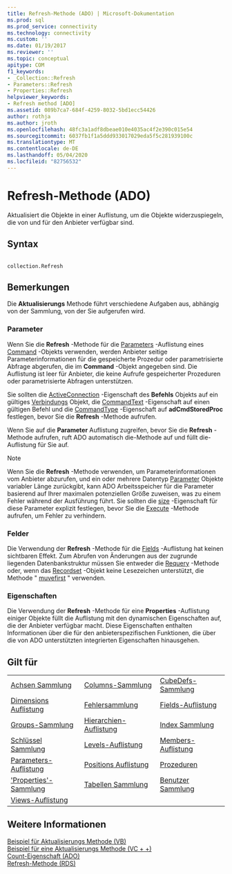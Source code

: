 ```yaml
---
title: Refresh-Methode (ADO) | Microsoft-Dokumentation
ms.prod: sql
ms.prod_service: connectivity
ms.technology: connectivity
ms.custom: ''
ms.date: 01/19/2017
ms.reviewer: ''
ms.topic: conceptual
apitype: COM
f1_keywords:
- _Collection::Refresh
- Parameters::Refresh
- Properties::Refresh
helpviewer_keywords:
- Refresh method [ADO]
ms.assetid: 089b7ca7-684f-4259-8032-5bd1ecc54426
author: rothja
ms.author: jroth
ms.openlocfilehash: 48fc3a1adf8dbeae010e4035ac4f2e390c015e54
ms.sourcegitcommit: 6037fb1f1a5ddd933017029eda5f5c281939100c
ms.translationtype: MT
ms.contentlocale: de-DE
ms.lasthandoff: 05/04/2020
ms.locfileid: "82756532"
---
```

# <a name="refresh-method-ado"></a>Refresh-Methode (ADO)
Aktualisiert die Objekte in einer Auflistung, um die Objekte widerzuspiegeln, die von und für den Anbieter verfügbar sind.  
  
## <a name="syntax"></a>Syntax  
  
```  
  
collection.Refresh  
```  
  
## <a name="remarks"></a>Bemerkungen  
 Die **Aktualisierungs** Methode führt verschiedene Aufgaben aus, abhängig von der Sammlung, von der Sie aufgerufen wird.  
  
### <a name="parameters"></a>Parameter  
 Wenn Sie die **Refresh** -Methode für die [Parameters](../../../ado/reference/ado-api/parameters-collection-ado.md) -Auflistung eines [Command](../../../ado/reference/ado-api/command-object-ado.md) -Objekts verwenden, werden Anbieter seitige Parameterinformationen für die gespeicherte Prozedur oder parametrisierte Abfrage abgerufen, die im **Command** -Objekt angegeben sind. Die Auflistung ist leer für Anbieter, die keine Aufrufe gespeicherter Prozeduren oder parametrisierte Abfragen unterstützen.  
  
 Sie sollten die [ActiveConnection](../../../ado/reference/ado-api/activeconnection-property-ado.md) -Eigenschaft des **Befehls** Objekts auf ein gültiges [Verbindungs](../../../ado/reference/ado-api/connection-object-ado.md) Objekt, die [CommandText](../../../ado/reference/ado-api/commandtext-property-ado.md) -Eigenschaft auf einen gültigen Befehl und die [CommandType](../../../ado/reference/ado-api/commandtype-property-ado.md) -Eigenschaft auf **adCmdStoredProc** festlegen, bevor Sie die **Refresh** -Methode aufrufen.  
  
 Wenn Sie auf die **Parameter** Auflistung zugreifen, bevor Sie die **Refresh** -Methode aufrufen, ruft ADO automatisch die-Methode auf und füllt die-Auflistung für Sie auf.  
  
> [!NOTE]
>  Wenn Sie die **Refresh** -Methode verwenden, um Parameterinformationen vom Anbieter abzurufen, und ein oder mehrere Datentyp [Parameter](../../../ado/reference/ado-api/parameter-object.md) Objekte variabler Länge zurückgibt, kann ADO Arbeitsspeicher für die Parameter basierend auf Ihrer maximalen potenziellen Größe zuweisen, was zu einem Fehler während der Ausführung führt. Sie sollten die [size](../../../ado/reference/ado-api/size-property-ado-parameter.md) -Eigenschaft für diese Parameter explizit festlegen, bevor Sie die [Execute](../../../ado/reference/ado-api/execute-method-ado-command.md) -Methode aufrufen, um Fehler zu verhindern.  
  
### <a name="fields"></a>Felder  
 Die Verwendung der **Refresh** -Methode für die [Fields](../../../ado/reference/ado-api/fields-collection-ado.md) -Auflistung hat keinen sichtbaren Effekt. Zum Abrufen von Änderungen aus der zugrunde liegenden Datenbankstruktur müssen Sie entweder die [Requery](../../../ado/reference/ado-api/requery-method.md) -Methode oder, wenn das [Recordset](../../../ado/reference/ado-api/recordset-object-ado.md) -Objekt keine Lesezeichen unterstützt, die Methode " [muvefirst](../../../ado/reference/ado-api/movefirst-movelast-movenext-and-moveprevious-methods-ado.md) " verwenden.  
  
### <a name="properties"></a>Eigenschaften  
 Die Verwendung der **Refresh** -Methode für eine **Properties** -Auflistung einiger Objekte füllt die Auflistung mit den dynamischen Eigenschaften auf, die der Anbieter verfügbar macht. Diese Eigenschaften enthalten Informationen über die für den anbieterspezifischen Funktionen, die über die von ADO unterstützten integrierten Eigenschaften hinausgehen.  
  
## <a name="applies-to"></a>Gilt für  
  
||||  
|-|-|-|  
|[Achsen Sammlung](../../../ado/reference/ado-md-api/axes-collection-ado-md.md)|[Columns-Sammlung](../../../ado/reference/adox-api/columns-collection-adox.md)|[CubeDefs-Sammlung](../../../ado/reference/ado-md-api/cubedefs-collection-ado-md.md)|  
|[Dimensions Auflistung](../../../ado/reference/ado-md-api/dimensions-collection-ado-md.md)|[Fehlersammlung](../../../ado/reference/ado-api/errors-collection-ado.md)|[Fields-Auflistung](../../../ado/reference/ado-api/fields-collection-ado.md)|  
|[Groups-Sammlung](../../../ado/reference/adox-api/groups-collection-adox.md)|[Hierarchien-Auflistung](../../../ado/reference/ado-md-api/hierarchies-collection-ado-md.md)|[Index Sammlung](../../../ado/reference/adox-api/indexes-collection-adox.md)|  
|[Schlüssel Sammlung](../../../ado/reference/adox-api/keys-collection-adox.md)|[Levels-Auflistung](../../../ado/reference/ado-md-api/levels-collection-ado-md.md)|[Members-Auflistung](../../../ado/reference/ado-md-api/members-collection-ado-md.md)|  
|[Parameters-Auflistung](../../../ado/reference/ado-api/parameters-collection-ado.md)|[Positions Auflistung](../../../ado/reference/ado-md-api/positions-collection-ado-md.md)|[Prozeduren](../../../ado/reference/adox-api/procedures-collection-adox.md)|  
|['Properties'-Sammlung](../../../ado/reference/ado-api/properties-collection-ado.md)|[Tabellen Sammlung](../../../ado/reference/adox-api/tables-collection-adox.md)|[Benutzer Sammlung](../../../ado/reference/adox-api/users-collection-adox.md)|  
|[Views-Auflistung](../../../ado/reference/adox-api/views-collection-adox.md)|||  
  
## <a name="see-also"></a>Weitere Informationen  
 [Beispiel für Aktualisierungs Methode (VB)](../../../ado/reference/ado-api/refresh-method-example-vb.md)   
 [Beispiel für eine Aktualisierungs Methode (VC + +)](../../../ado/reference/ado-api/refresh-method-example-vc.md)   
 [Count-Eigenschaft (ADO)](../../../ado/reference/ado-api/count-property-ado.md)   
 [Refresh-Methode (RDS)](../../../ado/reference/rds-api/refresh-method-rds.md)
